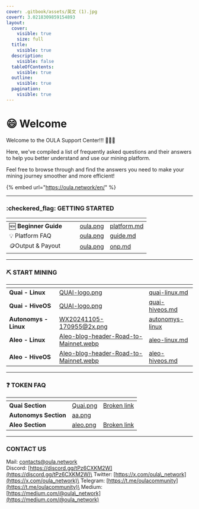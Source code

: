 ```yaml
---
cover: .gitbook/assets/英文 (1).jpg
coverY: 3.0218309859154893
layout:
  cover:
    visible: true
    size: full
  title:
    visible: true
  description:
    visible: false
  tableOfContents:
    visible: true
  outline:
    visible: true
  pagination:
    visible: true
---
```


# 😄 Welcome

Welcome to the OULA Support Center!!! :clap::clap::clap:

Here, we've compiled a list of frequently asked questions and their answers to help you better understand and use our mining platform.&#x20;

Feel free to browse through and find the answers you need to make your mining journey smoother and more efficient!&#x20;

{% embed url="https://oula.network/en/" %}

***

### :checkered\_flag: GETTING STARTED

<table data-view="cards"><thead><tr><th></th><th data-hidden></th><th data-hidden></th><th data-hidden data-card-cover data-type="files"></th><th data-hidden data-card-target data-type="content-ref"></th></tr></thead><tbody><tr><td><span data-gb-custom-inline data-tag="emoji" data-code="1f195">🆕</span> <strong>Beginner Guide</strong></td><td></td><td></td><td><a href=".gitbook/assets/oula.png">oula.png</a></td><td><a href="getting-started/platform.md">platform.md</a></td></tr><tr><td><span data-gb-custom-inline data-tag="emoji" data-code="1f4a1">💡</span> Platform FAQ</td><td></td><td></td><td><a href=".gitbook/assets/oula.png">oula.png</a></td><td><a href="getting-started/guide.md">guide.md</a></td></tr><tr><td><span data-gb-custom-inline data-tag="emoji" data-code="1fa99">🪙</span>Output &#x26; Payout</td><td></td><td></td><td><a href=".gitbook/assets/oula.png">oula.png</a></td><td><a href="getting-started/onp.md">onp.md</a></td></tr></tbody></table>



***

### :pick: START MINING

<table data-view="cards"><thead><tr><th></th><th data-hidden data-card-cover data-type="files"></th><th data-hidden data-card-target data-type="content-ref"></th></tr></thead><tbody><tr><td><strong>Quai - Linux</strong></td><td><a href=".gitbook/assets/QUAI-logo.png">QUAI-logo.png</a></td><td><a href="start-mining/quai-linux.md">quai-linux.md</a></td></tr><tr><td><strong>Quai - HiveOS</strong></td><td><a href=".gitbook/assets/QUAI-logo.png">QUAI-logo.png</a></td><td><a href="start-mining/quai-hiveos.md">quai-hiveos.md</a></td></tr><tr><td><strong>Autonomys - Linux</strong></td><td><a href=".gitbook/assets/WX20241105-170955@2x.png">WX20241105-170955@2x.png</a></td><td><a href="start-mining/autonomys-linux/">autonomys-linux</a></td></tr><tr><td><strong>Aleo - Linux</strong></td><td><a href=".gitbook/assets/Aleo-blog-header-Road-to-Mainnet.webp">Aleo-blog-header-Road-to-Mainnet.webp</a></td><td><a href="start-mining/aleo-linux.md">aleo-linux.md</a></td></tr><tr><td><strong>Aleo - HiveOS</strong></td><td><a href=".gitbook/assets/Aleo-blog-header-Road-to-Mainnet.webp">Aleo-blog-header-Road-to-Mainnet.webp</a></td><td><a href="start-mining/aleo-hiveos.md">aleo-hiveos.md</a></td></tr></tbody></table>

***

### :question: TOKEN FAQ

<table data-card-size="large" data-view="cards"><thead><tr><th></th><th data-hidden data-card-cover data-type="files"></th><th data-hidden data-card-target data-type="content-ref"></th></tr></thead><tbody><tr><td><strong>Quai Section</strong></td><td><a href=".gitbook/assets/Quai.png">Quai.png</a></td><td><a href="broken-reference">Broken link</a></td></tr><tr><td><strong>Autonomys Section</strong></td><td><a href=".gitbook/assets/aa.png">aa.png</a></td><td></td></tr><tr><td><strong>Aleo Section</strong></td><td><a href=".gitbook/assets/aleo.png">aleo.png</a></td><td><a href="broken-reference">Broken link</a></td></tr></tbody></table>

***

### CONTACT US

Mail: contacts@oula.network\
Discord: [https://discord.gg/tPz6CXKM2W](https://discord.gg/tPz6CXKM2W)\
Twitter: [https://x.com/oula\_network](https://x.com/oula_network)\
Telegram: [https://t.me/oulacommunity](https://t.me/oulacommunity)\
Medium: [https://medium.com/@oula\_network](https://medium.com/@oula_network)



